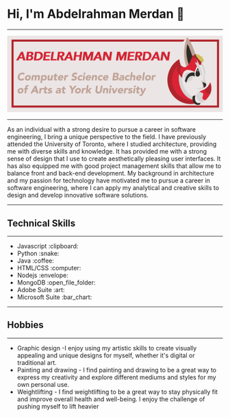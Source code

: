 
<!--
**AbdelrahmanMerdan/AbdelrahmanMerdan** is a ✨ _special_ ✨ repository because its `README.md` (this file) appears on your GitHub profile.

Here are some ideas to get you started:

- 🔭 I’m currently working on ...
- 🌱 I’m currently learning ...
- 👯 I’m looking to collaborate on ...
- 🤔 I’m looking for help with ...
- 💬 Ask me about ...
- 📫 How to reach me: ...
- 😄 Pronouns: ...
- ⚡ Fun fact: ...
-->


# Hi, I'm Abdelrahman Merdan :wave:
<hr>
<img src="/images/Bm_studio-07.png" alt="Alt text" title="Optional title">
<hr>
As an individual with a strong desire to pursue a career in software engineering, I bring a unique perspective to the field. I have previously attended the University of Toronto, where I studied architecture, providing me with diverse skills and knowledge. It has provided me with a strong sense of design that I use to create aesthetically pleasing user interfaces. It has also equipped me with good project management skills that allow me to balance front and back-end development. My background in architecture and my passion for technology have motivated me to pursue a career in software engineering, where I can apply my analytical and creative skills to design and develop innovative software solutions.

<hr>
<h2> Technical Skills </h2>
<hr>
<ul>
  <li>Javascript :clipboard:</li>
  <li>Python :snake:</li>
  <li>Java :coffee:</li>
  <li>HTML/CSS :computer:</li>
  <li>Nodejs :envelope:</li>
  <li>MongoDB :open_file_folder:</li>
  <li>Adobe Suite :art:</li>
  <li>Microsoft Suite :bar_chart:</li>
</ul>
<hr>
<h2> Hobbies </h2>
<hr>
<ul>
  <li>Graphic design -I enjoy using my artistic skills to create visually appealing and unique designs for myself, whether it's digital or traditional art.</li>
  <li>Painting and drawing - I find painting and drawing to be a great way to express my creativity and explore different mediums and styles for my own personal use. </li>
  <li>Weightlifting - I find weightlifting to be a great way to stay physically fit and improve overall health and well-being. I enjoy the challenge of pushing myself to lift heavier </li>
  
</ul>

